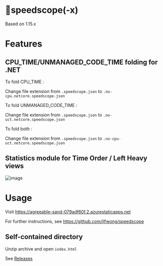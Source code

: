 # 🔬speedscope(-x) 

Based on 1.15.x

# Features

## CPU_TIME/UNMANAGED_CODE_TIME folding for .NET

To fold CPU_TIME :

Change file extension from `.speedscope.json` to `.no-cpu.netcore.speedscope.json`

To fold UNMANAGED_CODE_TIME :

Change file extension from `.speedscope.json` to `.no-uct.netcore.speedscope.json`

To fold both :

Change file extension from `.speedscope.json` to `.no-cpu-uct.netcore.speedscope.json`

## Statistics module for Time Order / Left Heavy views

![image](https://user-images.githubusercontent.com/33458222/216854508-2fc42f11-4498-4c19-891a-e91a9d7c6ebf.png)

# Usage

Visit https://agreeable-sand-079adf60f.2.azurestaticapps.net

For further instructions, see https://github.com/jlfwong/speedscope

## Self-contained directory

Unzip archive and open `index.html`

See [Releases](https://github.com/ebariche/speedscope/releases)
